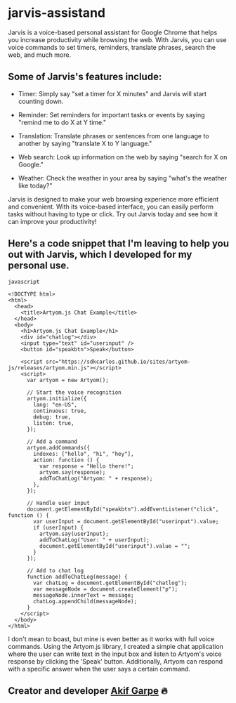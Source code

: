 # jarvis-assistand
Jarvis is a voice-based personal assistant for Google Chrome that helps you increase productivity while browsing the web. With Jarvis, you can use voice commands to set timers, reminders, translate phrases, search the web, and much more.


## Some of Jarvis's features include:

* Timer: Simply say "set a timer for X minutes" and Jarvis will start counting down.

* Reminder: Set reminders for important tasks or events by saying "remind me to do X at Y time."

* Translation: Translate phrases or sentences from one language to another by saying "translate X to Y language."

* Web search: Look up information on the web by saying "search for X on Google."

* Weather: Check the weather in your area by saying "what's the weather like today?"

Jarvis is designed to make your web browsing experience more efficient and convenient. With its voice-based interface, you can easily perform tasks without having to type or click. Try out Jarvis today and see how it can improve your productivity!


## Here's a code snippet that I'm leaving to help you out with Jarvis, which I developed for my personal use.

``` 
javascript

<!DOCTYPE html>
<html>
  <head>
    <title>Artyom.js Chat Example</title>
  </head>
  <body>
    <h1>Artyom.js Chat Example</h1>
    <div id="chatlog"></div>
    <input type="text" id="userinput" />
    <button id="speakbtn">Speak</button>

    <script src="https://sdkcarlos.github.io/sites/artyom-js/releases/artyom.min.js"></script>
    <script>
      var artyom = new Artyom();

      // Start the voice recognition
      artyom.initialize({
        lang: "en-US",
        continuous: true,
        debug: true,
        listen: true,
      });

      // Add a command
      artyom.addCommands({
        indexes: ["hello", "hi", "hey"],
        action: function () {
          var response = "Hello there!";
          artyom.say(response);
          addToChatLog("Artyom: " + response);
        },
      });

      // Handle user input
      document.getElementById("speakbtn").addEventListener("click", function () {
        var userInput = document.getElementById("userinput").value;
        if (userInput) {
          artyom.say(userInput);
          addToChatLog("User: " + userInput);
          document.getElementById("userinput").value = "";
        }
      });

      // Add to chat log
      function addToChatLog(message) {
        var chatLog = document.getElementById("chatlog");
        var messageNode = document.createElement("p");
        messageNode.innerText = message;
        chatLog.appendChild(messageNode);
      }
    </script>
  </body>
</html>

```
I don't mean to boast, but mine is even better as it works with full voice commands. Using the Artyom.js library, I created a simple chat application where the user can write text in the input box and listen to Artyom's voice response by clicking the 'Speak' button. Additionally, Artyom can respond with a specific answer when the user says a certain command.

## Creator and developer [Akif Garpe](https://github.com/akifgrape) 🔥
